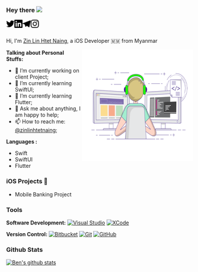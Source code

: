 ### Hey there <img src="https://media.giphy.com/media/hvRJCLFzcasrR4ia7z/giphy.gif" width="25px">

<a href="https://twitter.com/zinlinhtetnaing/">
  <img align="left" alt="Zin Lin Htet Naing | Twitter" width="22px" src="https://github.com/zinlinhtetnaing/zinlinhtetnaing/blob/main/Source/twitter.svg" />
</a>

<a href="http://linkedin.com/in/zin-lin-htet-naing-849b42188/">
  <img align="left" alt="Zin Lin Htet Naing's LinkdeIN" width="22px" src="https://github.com/zinlinhtetnaing/zinlinhtetnaing/blob/main/Source/linkedin.svg" />
</a>

<a href="https://t.me/devsilentlin">
  <img align="left" alt="Zin Lin Htet Naing's Telegram" width="22px" src="https://github.com/zinlinhtetnaing/zinlinhtetnaing/blob/main/Source/telegram.svg" />
</a>

<a href="https://www.instagram.com/dev.zinlinhtetnaing/">
  <img align="left" alt="Zin Lin Htet Naing's Instagram" width="22px" src="https://github.com/zinlinhtetnaing/zinlinhtetnaing/blob/main/Source/instagram.svg" />
</a>
<br/>
<br/>

Hi, I'm [Zin Lin Htet Naing](https://zinlinhtetnaing.github.io/), a iOS Developer  🇲🇲 from Myanmar

  <img align="right" alt="GIF" src="https://github.com/zinlinhtetnaing/zinlinhtetnaing/blob/main/Source/image.gif?raw=true" width="300" height="300" />

**Talking about Personal Stuffs:**

- 🔭 I’m currently working on client Project;
- 🌱 I’m currently learning SwiftUI;
- 🌱 I’m currently learning Flutter;
- 💬 Ask me about anything, I am happy to help;
- 📫 How to reach me: [@zinlinhtetnaing](https://www.instagram.com/dev.zinlinhtetnaing/);

**Languages :**  
 * Swift  <br/>
 * SwiftUI <br/>
 * Flutter
 
### iOS Projects 🚀
 * Mobile Banking Project
 
### Tools

**Software Development:**
[![Visual Studio](https://img.shields.io/badge/-007ACC?style=flat&logo=Visual-Studio-Code&logoColor=white&link=https://github.com/zinlinhtetnaing "Visual Studio")](https://github.com/zinlinhtetnaing)
[![XCode](https://img.shields.io/badge/-1575F9?style=flat&logo=Xcode&logoColor=white&link=https://github.com/zinlinhtetnaing "Xcode")](https://github.com/zinlinhtetnaing)

**Version Control:**
[![Bitbucket](https://img.shields.io/badge/-Bitbucket-blue?style=flat&logo=bitbucket&link=https://github.com/zinlinhtetnaing)](https://github.com/zinlinhtetnaing)
[![Git](https://img.shields.io/badge/-Git-black?style=flat&logo=git&link=https://github.com/zinlinhtetnaing)](https://github.com/zinlinhtetnaing)
[![GitHub](https://img.shields.io/badge/-GitHub-181717?style=flat&logo=github&link=https://github.com/zinlinhtetnaing)](https://github.com/zinlinhtetnaing)
<br/>

### Github Stats
[![Ben's github stats](https://github-readme-stats.vercel.app/api?username=zinlinhtetnaing)](https://github.com/zinlinhtetnaing/github-readme-stats)


